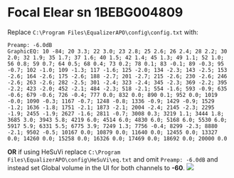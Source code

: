 # Focal Elear sn 1BEBG004809
Replace `C:\Program Files\EqualizerAPO\config\config.txt` with:
```
Preamp: -6.0dB
GraphicEQ: 10 -84; 20 3.3; 22 3.0; 23 2.8; 25 2.6; 26 2.4; 28 2.2; 30 2.0; 32 1.9; 35 1.7; 37 1.6; 40 1.5; 42 1.4; 45 1.3; 49 1.1; 52 1.0; 56 0.8; 59 0.7; 64 0.5; 68 0.4; 73 0.2; 78 0.1; 83 -0.1; 89 -0.3; 95 -0.7; 102 -1.0; 109 -1.3; 117 -1.6; 125 -2.0; 134 -2.3; 143 -2.5; 153 -2.6; 164 -2.6; 175 -2.6; 188 -2.7; 201 -2.7; 215 -2.6; 230 -2.6; 246 -2.6; 263 -2.6; 282 -2.5; 301 -2.4; 323 -2.4; 345 -2.3; 369 -2.2; 395 -2.2; 423 -2.0; 452 -2.1; 484 -2.3; 518 -2.1; 554 -1.6; 593 -0.9; 635 -0.6; 679 -0.6; 726 -0.4; 777 0.0; 832 0.0; 890 0.1; 952 0.0; 1019 -0.0; 1090 -0.3; 1167 -0.7; 1248 -0.8; 1336 -0.9; 1429 -0.9; 1529 -1.2; 1636 -1.8; 1751 -2.1; 1873 -2.1; 2004 -2.4; 2145 -2.3; 2295 -1.9; 2455 -1.9; 2627 -1.6; 2811 -0.7; 3008 0.3; 3219 1.1; 3444 1.8; 3685 3.0; 3943 5.8; 4219 6.0; 4514 6.0; 4830 6.0; 5168 6.0; 5530 6.0; 5917 5.9; 6331 5.5; 6775 3.9; 7249 1.3; 7756 -0.4; 8299 -2.3; 8880 -2.1; 9502 -0.5; 10167 0.0; 10879 0.0; 11640 0.0; 12455 0.0; 13327 0.0; 14260 0.0; 15258 0.0; 16326 0.0; 17469 0.0; 18692 0.0; 20000 0.0
```
**OR** if using HeSuVi replace `C:\Program Files\EqualizerAPO\config\HeSuVi\eq.txt` and omit `Preamp: -6.0dB` and instead set Global volume in the UI for both channels to **-60**.
![](https://raw.githubusercontent.com/jaakkopasanen/AutoEq/master/results/Innerfidelity%202017/innerfidelity/onear/Focal%20Elear%20sn%201BEBG004809/Focal%20Elear%20sn%201BEBG004809.png)